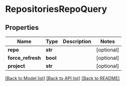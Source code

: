 # RepositoriesRepoQuery

## Properties
Name | Type | Description | Notes
------------ | ------------- | ------------- | -------------
**repo** | **str** |  | [optional] 
**force_refresh** | **bool** |  | [optional] 
**project** | **str** |  | [optional] 

[[Back to Model list]](../README.md#documentation-for-models) [[Back to API list]](../README.md#documentation-for-api-endpoints) [[Back to README]](../README.md)

